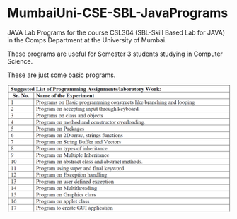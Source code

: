 # MumbaiUni-CSE-SBL-JavaPrograms

JAVA Lab Programs for the course CSL304 (SBL-Skill Based Lab for JAVA) in the Comps Department at the University of Mumbai.

These programs are useful for Semester 3 students studying in Computer Science.

These are just some basic programs.

![](img.PNG)
